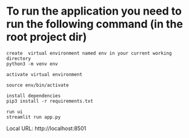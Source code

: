 #  To run the application you need to run the following command (in the root project dir)

```
create  virtual environment named env in your current working directory
python3 -m venv env
```

```
activate virtual environment

source env/bin/activate
```

```
install dependencies
pip3 install -r requirements.txt
```

```
run ui
streamlit run app.py
```
Local URL: http://localhost:8501
